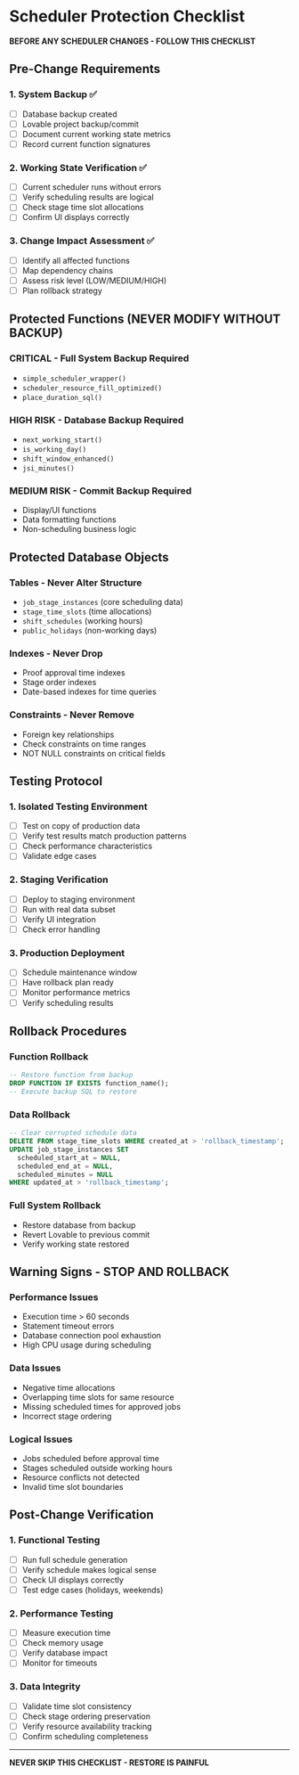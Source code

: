 # Scheduler Protection Checklist

**BEFORE ANY SCHEDULER CHANGES - FOLLOW THIS CHECKLIST**

## Pre-Change Requirements

### 1. System Backup ✅
- [ ] Database backup created
- [ ] Lovable project backup/commit
- [ ] Document current working state metrics
- [ ] Record current function signatures

### 2. Working State Verification ✅
- [ ] Current scheduler runs without errors
- [ ] Verify scheduling results are logical
- [ ] Check stage time slot allocations
- [ ] Confirm UI displays correctly

### 3. Change Impact Assessment ✅
- [ ] Identify all affected functions
- [ ] Map dependency chains
- [ ] Assess risk level (LOW/MEDIUM/HIGH)
- [ ] Plan rollback strategy

## Protected Functions (NEVER MODIFY WITHOUT BACKUP)

### CRITICAL - Full System Backup Required
- `simple_scheduler_wrapper()`
- `scheduler_resource_fill_optimized()`
- `place_duration_sql()`

### HIGH RISK - Database Backup Required
- `next_working_start()`
- `is_working_day()`
- `shift_window_enhanced()`
- `jsi_minutes()`

### MEDIUM RISK - Commit Backup Required
- Display/UI functions
- Data formatting functions
- Non-scheduling business logic

## Protected Database Objects

### Tables - Never Alter Structure
- `job_stage_instances` (core scheduling data)
- `stage_time_slots` (time allocations)
- `shift_schedules` (working hours)
- `public_holidays` (non-working days)

### Indexes - Never Drop
- Proof approval time indexes
- Stage order indexes
- Date-based indexes for time queries

### Constraints - Never Remove
- Foreign key relationships
- Check constraints on time ranges
- NOT NULL constraints on critical fields

## Testing Protocol

### 1. Isolated Testing Environment
- [ ] Test on copy of production data
- [ ] Verify test results match production patterns
- [ ] Check performance characteristics
- [ ] Validate edge cases

### 2. Staging Verification
- [ ] Deploy to staging environment
- [ ] Run with real data subset
- [ ] Verify UI integration
- [ ] Check error handling

### 3. Production Deployment
- [ ] Schedule maintenance window
- [ ] Have rollback plan ready
- [ ] Monitor performance metrics
- [ ] Verify scheduling results

## Rollback Procedures

### Function Rollback
```sql
-- Restore function from backup
DROP FUNCTION IF EXISTS function_name();
-- Execute backup SQL to restore
```

### Data Rollback
```sql
-- Clear corrupted schedule data
DELETE FROM stage_time_slots WHERE created_at > 'rollback_timestamp';
UPDATE job_stage_instances SET 
  scheduled_start_at = NULL,
  scheduled_end_at = NULL,
  scheduled_minutes = NULL
WHERE updated_at > 'rollback_timestamp';
```

### Full System Rollback
- Restore database from backup
- Revert Lovable to previous commit
- Verify working state restored

## Warning Signs - STOP AND ROLLBACK

### Performance Issues
- Execution time > 60 seconds
- Statement timeout errors
- Database connection pool exhaustion
- High CPU usage during scheduling

### Data Issues
- Negative time allocations
- Overlapping time slots for same resource
- Missing scheduled times for approved jobs
- Incorrect stage ordering

### Logical Issues
- Jobs scheduled before approval time
- Stages scheduled outside working hours
- Resource conflicts not detected
- Invalid time slot boundaries

## Post-Change Verification

### 1. Functional Testing
- [ ] Run full schedule generation
- [ ] Verify schedule makes logical sense
- [ ] Check UI displays correctly
- [ ] Test edge cases (holidays, weekends)

### 2. Performance Testing
- [ ] Measure execution time
- [ ] Check memory usage
- [ ] Verify database impact
- [ ] Monitor for timeouts

### 3. Data Integrity
- [ ] Validate time slot consistency
- [ ] Check stage ordering preservation
- [ ] Verify resource availability tracking
- [ ] Confirm scheduling completeness

---
**NEVER SKIP THIS CHECKLIST - RESTORE IS PAINFUL**